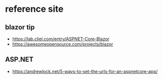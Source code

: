 # reference site 

## blazor tip 

- https://lab.cliel.com/entry/ASPNET-Core-Blazor
- https://awesomeopensource.com/projects/blazor

## ASP.NET 

- https://andrewlock.net/5-ways-to-set-the-urls-for-an-aspnetcore-app/